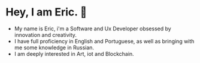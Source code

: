 # Hey, I am Eric. 🤝
* My name is Eric, i'm a Software and Ux Developer obsessed by innovation and creativity.
* I have full proficiency in English and Portuguese, as well as bringing with me some knowledge in Russian.
* I am deeply interested in Art, iot and Blockchain.



